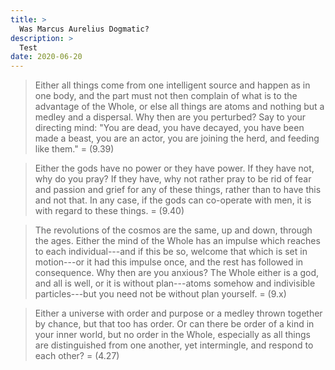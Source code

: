 ```yaml
---
title: >
  Was Marcus Aurelius Dogmatic?
description: >
  Test
date: 2020-06-20  
---
```


> Either all things come from one intelligent source and happen as in one body, and the part must not then complain of what is to the advantage of the Whole, or else all things are atoms and nothing but a medley and a dispersal. Why then are you perturbed? Say to your directing mind: "You are dead, you have decayed, you have been made a beast, you are an actor, you are joining the herd, and feeding like them."
> = (9.39)

> Either the gods have no power or they have power. If they have not, why do you pray? If they have, why not rather pray to be rid of fear and passion and grief for any of these things, rather than to have this and not that. In any case, if the gods can co-operate with men, it is with regard to these things.
> = (9.40)

> The revolutions of the cosmos are the same, up and down, through the ages. Either the mind of the Whole has an impulse which reaches to each individual---and if this be so, welcome that which is set in motion---or it had this impulse once, and the rest has followed in consequence. Why then are you anxious? The Whole either is a god, and all is well, or it is without plan---atoms somehow and indivisible particles---but you need not be without plan yourself.
> = (9.x)

> Either a universe with order and purpose or a medley thrown together by chance, but that too has order. Or can there be order of a kind in your inner world, but no order in the Whole, especially as all things are distinguished from one another, yet intermingle, and respond to each other?
> = (4.27)


